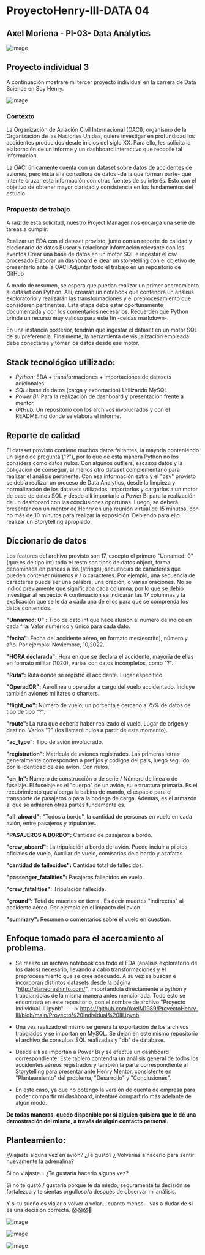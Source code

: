 # ProyectoHenry-III-DATA 04
## Axel Moriena - PI-03- Data Analytics

![image](https://user-images.githubusercontent.com/103937102/199312063-47a110ed-832d-4745-aced-7df92051e94d.png)

## Proyecto individual 3
A continuación mostraré mi tercer proyecto individual en la carrera de Data Science en Soy Henry.

![image](https://user-images.githubusercontent.com/103937102/200990834-5461ee69-cde1-4b81-b73a-d521f56a2773.png)

### Contexto
La Organización de Aviación Civil Internacional (OACI), organismo de la Organización de las Naciones Unidas, quiere investigar en profundidad los accidentes producidos desde inicios del siglo XX. Para ello, les solicita la elaboración de un informe y un dashboard interactivo que recopile tal información.

La OACI únicamente cuenta con un dataset sobre datos de accidentes de aviones, pero insta a la consultora de datos -de la que forman parte- que intente cruzar esta información con otras fuentes de su interés. Esto con el objetivo de obtener mayor claridad y consistencia en los fundamentos del estudio.

### Propuesta de trabajo
A raíz de esta solicitud, nuestro Project Manager nos encarga una serie de tareas a cumplir:

Realizar un EDA con el dataset provisto, junto con un reporte de calidad y diccionario de datos
Buscar y relacionar información relevante con los eventos
Crear una base de datos en un motor SQL e ingestar el csv procesado
Elaborar un dashboard e idear un storytelling con el objetivo de presentarlo ante la OACI
Adjuntar todo el trabajo en un repositorio de GitHub

A modo de resumen, se espera que puedan realizar un primer acercamiento al dataset con Python. Allí, crearán un notebook que contendrá un análisis exploratorio y realizarán las transformaciones y el preprocesamiento que consideren pertinentes. Esta etapa debe estar oportunamente documentada y con los comentarios necesarios. Recuerden que Python brinda un recurso muy valioso para este fin -celdas markdown-.

En una instancia posterior, tendrán que ingestar el dataset en un motor SQL de su preferencia. Finalmente, la herramienta de visualización empleada debe conectarse y tomar los datos desde ese motor.

## Stack tecnológico utilizado:

* *Python:* EDA + transformaciones + importaciones de datasets adicionales.
* *SQL:* base de datos (carga y exportación) Utilizando MySQL
* *Power BI:* Para la realización de dashboard y presentación frente a mentor.
* *GitHub:* Un repositorio con los archivos involucrados y con el README.md donde se elabora el informe.

## Reporte de calidad
El dataset provisto contiene muchos datos faltantes, la mayoría conteniendo un signo de pregunta ("?"), por lo que de esta manera Python no los considera como datos nulos. Con algunos outliers, escasos datos y la obligación de conseguir, al menos otro dataset complementario para realizar el análisis pertinente.
Con esa información extra y el "csv" provisto se debía realizar un proceso de Data Analytics, desde la limpieza y normalización de los datasets utilizados, importarlos y cargarlos a un motor de  base de datos SQL y desde allí importarlo a Power Bi para la realización de un dashboard con las conclusiones oportunas. Luego, se deberá presentar con un mentor de Henry en una reunión virtual de 15 minutos, con no más de 10 minutos para realizar la exposición. Debiendo para ello realizar un Storytelling apropiado.

## Diccionario de datos
Los features del archivo provisto son 17, excepto el primero "Unnamed: 0" (que es de tipo int) todo el resto son tipos de datos object, forma denominada en pandas a los (strings), secuencias de caracteres que pueden contener números y / o caracteres. Por ejemplo, una secuencia de caracteres puede ser una palabra, una oración, o varias oraciones. 
No se indicó previamente que significaba cada columna, por lo que se debió investigar al respecto. A continuación se indicarán las 17 columnas y la explicación que se le da a cada una de ellos para que se comprenda los datos contenidos.

**"Unnamed: 0" :** Tipo de dato int que hace alusión al número de indice en cada fila. Valor numérico y único para cada dato.

**"fecha":** Fecha del accidente aéreo, en formato mes(escrito), número y año. Por ejemplo: Noviembre, 10,2022.

**"HORA declarada":** Hora en que se declara el accidente, mayoría de ellas en formato militar (1020), varias con datos incompletos, como "?".	

**"Ruta":** Ruta donde se registró el accidente. Lugar específico.	

**"OperadOR":** Aerolínea u operador a cargo del vuelo accidentado. Incluye también aviones militares o charters.	

**"flight_no":** Número de vuelo, un porcentaje cercano	a 75% de datos de tipo de tipo "?".

**"route":** La ruta que debería haber realizado el vuelo. Lugar de origen y destino.	Varios "?" (los llamaré nulos a partir de este momento).

**"ac_type":** Tipo de avión involucrado.	

**"registration":** Matrícula de aviones registrados. Las primeras letras generalmente corresponden a prefijos y codigos del pais, luego seguido por la identidad de ese avión.	Con nulos.

**"cn_ln":** Número de construcción o de serie / Número de línea o de fuselaje.	El fuselaje es el "cuerpo" de un avión, su estructura primaria. Es el recubrimiento que alberga la cabina de mando, el espacio para el transporte de pasajeros o para la bodega de carga. Además, es el armazón al que se adhieren otras partes fundamentales.

**"all_aboard":** "Todos a bordo", la cantidad de personas en vuelo en cada avión, entre pasajeros y tripulantes.	

**"PASAJEROS A BORDO":** Cantidad de pasajeros a bordo.

**"crew_aboard":** La tripulación a bordo del avión. Puede incluir a pilotos, oficiales de vuelo, Auxiliar de vuelo, comisarios de a bordo y azafatas.	

**"cantidad de fallecidos":** Cantidad total de fallecidos.	

**"passenger_fatalities":** Pasajeros fallecidos en vuelo.	

**"crew_fatalities":** Tripulación fallecida.	

**"ground":** Total de muertes en tierra . Es decir muertes "indirectas" al accidente aéreo. Por ejemplo en el impacto del avion.	

**"summary":** Resumen o comentarios sobre el vuelo en cuestión.

## Enfoque tomado para el acercamiento al problema.
* Se realizó un archivo notebook con todo el EDA (analisis exploratorio de los datos) necesario, llevando a cabo transformaciones y el preprocesamiento que se cree adecuado. A su vez se buscan e incorporan distintos datasets desde la página "http://planecrashinfo.com/", importandola directamente a python y trabajandolas de la misma manera antes mencionada. Todo esto se encontrará en este repositorio, con el nombre de archivo "Proyecto Individual III.ipynb". --- > https://github.com/AxelM1989/ProyectoHenry-III/blob/main/Proyecto%20Individual%20III.ipynb

* Una vez realizado el mismo se genera la exportación de los archivos trabajados y se importan en MySQL. Se dejan en este mismo repositorio el archivo de consultas SQL realizadas y "db" de database. 

* Desde allí se importan a Power Bi y se efectúa un dashboard correspondiente. Este tablero contendrá un análisis general de todos los accidentes aéreos registrados y también la parte correspondiente al Storytelling para presentar ante Henry Mentor, consistente en "Planteamiento" del problema, "Desarrollo" y "Conclusiones". 
* En este caso, ya que no obtengo la versión de cuenta de empresa para poder compartir mi dashboard, intentaré compartirlo más adelante de algún modo. 

**De todas maneras, quedo disponible por si alguien quisiera que le dé una demostración del mismo, a través de algún contacto personal.**

## Planteamiento:
¿Viajaste alguna vez en avión? ¿Te gustó? ¿ Volverías a hacerlo para sentir nuevamente la adrenalina? 

Si no viajaste... ¿Te gustaría hacerlo alguna vez? 

Si no te gustó / gustaría porque te da miedo, seguramente tu decisión se fortalezca y te sientas orgulloso/a después de observar mi análisis.

Y si tu sueño es viajar o volver a volar... cuanto menos... vas a dudar de si es una decisión correcta. 😱😱😱🤕




![image](https://user-images.githubusercontent.com/103937102/200998378-212af6ce-6beb-4602-be14-9ff5045a622b.png)


![image](https://user-images.githubusercontent.com/103937102/200997850-29bf9a9a-4b03-4209-b41a-377b927b2e80.png)


![image](https://user-images.githubusercontent.com/103937102/200997880-31b43261-a856-4a25-ad1a-e05d83b880bc.png)





